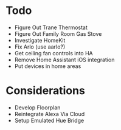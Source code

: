 # Todo

- Figure Out Trane Thermostat
- Figure Out Family Room Gas Stove
- Investigate HomeKit
- Fix Arlo (use aarlo?)
- Get ceiling fan controls into HA
- Remove Home Assistant iOS integration
- Put devices in home areas

# Considerations

- Develop Floorplan
- Reintegrate Alexa Via Cloud
- Setup Emulated Hue Bridge
